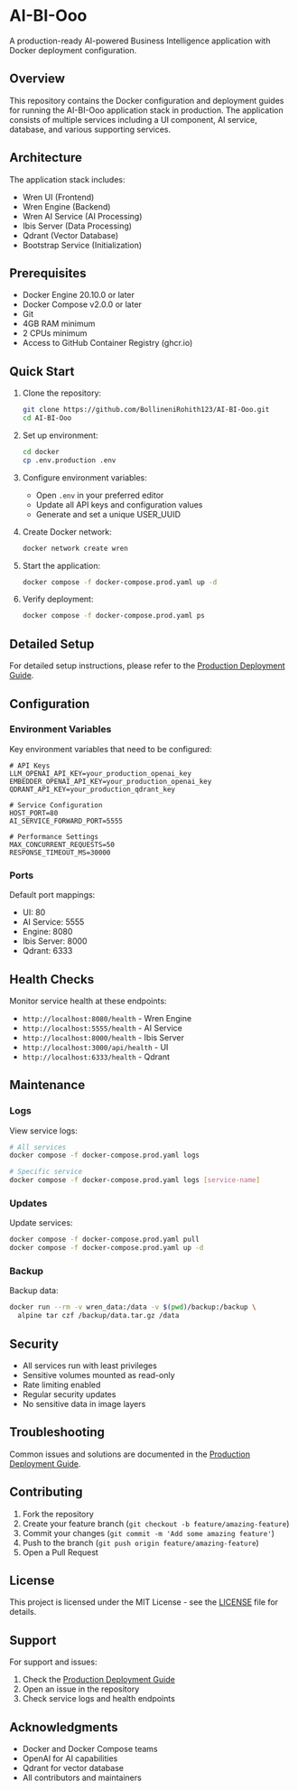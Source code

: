 # AI-BI-Ooo

A production-ready AI-powered Business Intelligence application with Docker deployment configuration.

## Overview

This repository contains the Docker configuration and deployment guides for running the AI-BI-Ooo application stack in production. The application consists of multiple services including a UI component, AI service, database, and various supporting services.

## Architecture

The application stack includes:
- Wren UI (Frontend)
- Wren Engine (Backend)
- Wren AI Service (AI Processing)
- Ibis Server (Data Processing)
- Qdrant (Vector Database)
- Bootstrap Service (Initialization)

## Prerequisites

- Docker Engine 20.10.0 or later
- Docker Compose v2.0.0 or later
- Git
- 4GB RAM minimum
- 2 CPUs minimum
- Access to GitHub Container Registry (ghcr.io)

## Quick Start

1. Clone the repository:
   ```bash
   git clone https://github.com/BollineniRohith123/AI-BI-Ooo.git
   cd AI-BI-Ooo
   ```

2. Set up environment:
   ```bash
   cd docker
   cp .env.production .env
   ```

3. Configure environment variables:
   - Open `.env` in your preferred editor
   - Update all API keys and configuration values
   - Generate and set a unique USER_UUID

4. Create Docker network:
   ```bash
   docker network create wren
   ```

5. Start the application:
   ```bash
   docker compose -f docker-compose.prod.yaml up -d
   ```

6. Verify deployment:
   ```bash
   docker compose -f docker-compose.prod.yaml ps
   ```

## Detailed Setup

For detailed setup instructions, please refer to the [Production Deployment Guide](docker/prod.md).

## Configuration

### Environment Variables

Key environment variables that need to be configured:

```env
# API Keys
LLM_OPENAI_API_KEY=your_production_openai_key
EMBEDDER_OPENAI_API_KEY=your_production_openai_key
QDRANT_API_KEY=your_production_qdrant_key

# Service Configuration
HOST_PORT=80
AI_SERVICE_FORWARD_PORT=5555

# Performance Settings
MAX_CONCURRENT_REQUESTS=50
RESPONSE_TIMEOUT_MS=30000
```

### Ports

Default port mappings:
- UI: 80
- AI Service: 5555
- Engine: 8080
- Ibis Server: 8000
- Qdrant: 6333

## Health Checks

Monitor service health at these endpoints:
- `http://localhost:8080/health` - Wren Engine
- `http://localhost:5555/health` - AI Service
- `http://localhost:8000/health` - Ibis Server
- `http://localhost:3000/api/health` - UI
- `http://localhost:6333/health` - Qdrant

## Maintenance

### Logs

View service logs:
```bash
# All services
docker compose -f docker-compose.prod.yaml logs

# Specific service
docker compose -f docker-compose.prod.yaml logs [service-name]
```

### Updates

Update services:
```bash
docker compose -f docker-compose.prod.yaml pull
docker compose -f docker-compose.prod.yaml up -d
```

### Backup

Backup data:
```bash
docker run --rm -v wren_data:/data -v $(pwd)/backup:/backup \
  alpine tar czf /backup/data.tar.gz /data
```

## Security

- All services run with least privileges
- Sensitive volumes mounted as read-only
- Rate limiting enabled
- Regular security updates
- No sensitive data in image layers

## Troubleshooting

Common issues and solutions are documented in the [Production Deployment Guide](docker/prod.md#troubleshooting).

## Contributing

1. Fork the repository
2. Create your feature branch (`git checkout -b feature/amazing-feature`)
3. Commit your changes (`git commit -m 'Add some amazing feature'`)
4. Push to the branch (`git push origin feature/amazing-feature`)
5. Open a Pull Request

## License

This project is licensed under the MIT License - see the [LICENSE](LICENSE) file for details.

## Support

For support and issues:
1. Check the [Production Deployment Guide](docker/prod.md)
2. Open an issue in the repository
3. Check service logs and health endpoints

## Acknowledgments

- Docker and Docker Compose teams
- OpenAI for AI capabilities
- Qdrant for vector database
- All contributors and maintainers
